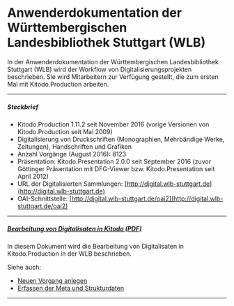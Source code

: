 # Anwenderdokumentation der Württembergischen Landesbibliothek Stuttgart (WLB)

In der Anwenderdokumentation der Württembergischen Landesbibliothek Stuttgart (WLB) wird der Workflow von Digitalisierungsprojekten beschrieben. Sie wird Mitarbeitern zur Verfügung gestellt, die zum ersten Mal mit Kitodo.Production arbeiten. 

---

##### _Steckbrief_ 

* Kitodo.Production 1.11.2 seit November 2016 (vorige Versionen von Kitodo.Production seit Mai 2009)
* Digitalisierung von Druckschriften (Monographien, Mehrbändige Werke, Zeitungen), Handschriften und Grafiken 
* Anzahl Vorgänge (August 2016): 8123
* Präsentation: Kitodo.Presentation 2.0.0 seit September 2016 (zuvor Göttinger Präsentation mit DFG-Viewer bzw. Kitodo.Presentation seit April 2012)
* URL der Digitalisierten Sammlungen: [http://digital.wlb-stuttgart.de](http://digital.wlb-stuttgart.de)
* OAI-Schnittstelle: [http://digital.wlb-stuttgart.de/oai2](http://digital.wlb-stuttgart.de/oai2)

---

##### _[Bearbeitung von Digitalisaten in Kitodo (PDF)](goobi_bearbeitung_2016_08.pdf)_

In diesem Dokument wird die Bearbeitung von Digitalisaten in Kitodo.Production in der WLB beschrieben. 

Siehe auch:

* [Neuen Vorgang anlegen](../../../Using/Anwenderhandbuch/V_1.11/Neuen-Vorgang-anlegen.md)
* [Erfassen der Meta und Strukturdaten](../../../Using/Anwenderhandbuch/V_1.11/Erfassen-der-Meta--und-Strukturdaten.md)

---
